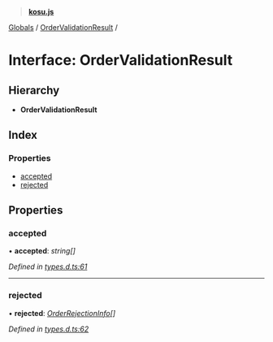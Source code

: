 > **[kosu.js](../README.md)**

[Globals](../globals.md) / [OrderValidationResult](ordervalidationresult.md) /

# Interface: OrderValidationResult

## Hierarchy

-   **OrderValidationResult**

## Index

### Properties

-   [accepted](ordervalidationresult.md#accepted)
-   [rejected](ordervalidationresult.md#rejected)

## Properties

### accepted

• **accepted**: _string[]_

_Defined in [types.d.ts:61](https://github.com/ParadigmFoundation/kosu-monorepo/blob/4048650/packages/kosu.js/src/types.d.ts#L61)_

---

### rejected

• **rejected**: _[OrderRejectionInfo](orderrejectioninfo.md)[]_

_Defined in [types.d.ts:62](https://github.com/ParadigmFoundation/kosu-monorepo/blob/4048650/packages/kosu.js/src/types.d.ts#L62)_
